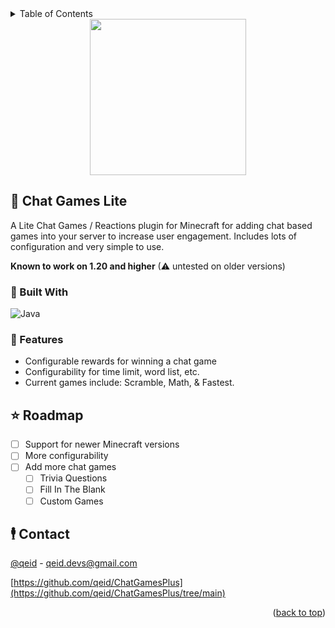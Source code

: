 <details>
  <summary>Table of Contents</summary>
  <ol>
    <li>
      <a href="#about-the-project">About The Project</a>
      <ul>
        <li><a href="#built-with">Built With</a></li>
      </ul>
    </li>
    <li>
      <a href="features">Features</a>
    </li>
    <li>
      <a href="roadmap">Roadmap</a>
    </li>
    <li><a href="contact">Contact</a></li>
  </ol>
</details>

<div align="center">
  <img height="250" src="https://utfs.io/f/IN4OjmY4wMHBDEiNhxZ1F5rQpvRLyJBIiVuNdO2TEU06kHMo"  />
</div>

## 💬 Chat Games Lite
A Lite Chat Games / Reactions plugin for Minecraft for adding chat based games into your server to increase user engagement. Includes lots of configuration and very simple to use.

__Known to work on 1.20 and higher__ (⚠ untested on older versions)



### 🐍 Built With

<div align="left">
  
  ![Java](https://img.shields.io/badge/java-%23ED8B00.svg?style=for-the-badge&logo=openjdk&logoColor=white)
  
</div>

### 🎁 Features
- Configurable rewards for winning a chat game
- Configurability for time limit, word list, etc.
- Current games include: Scramble, Math, & Fastest.

## ⭐ Roadmap

- [ ] Support for newer Minecraft versions
- [ ] More configurability
- [ ] Add more chat games
    - [ ] Trivia Questions
    - [ ] Fill In The Blank
    - [ ] Custom Games

## 🕴 Contact

[@qeid](https://discord.gg/users/qeid) - qeid.devs@gmail.com

[https://github.com/qeid/ChatGamesPlus](https://github.com/qeid/ChatGamesPlus/tree/main)

<p align="right">(<a href="#readme-top">back to top</a>)</p>
